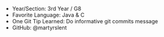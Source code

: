 - Year/Section: 3rd Year / G8
- Favorite Language: Java & C
- One Git Tip Learned: Do informative git commits message
- GitHub: @martyrslent